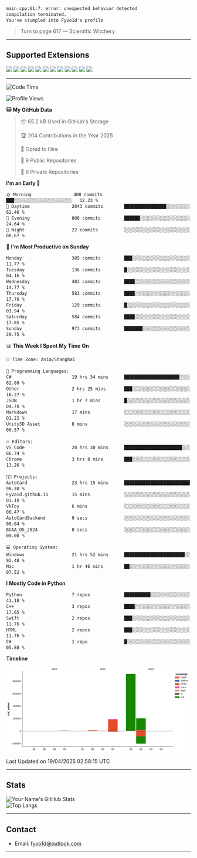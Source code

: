 ```
main.cpp:61:7: error: unexpected behavior detected
compilation terminated.
You've stumpled into Fyvo1d's profile
```

> Turn to page 617 — Scientific Witchery

---

## Supported Extensions

<p align="left">
  <img src="https://cdn.jsdelivr.net/gh/devicons/devicon/icons/cplusplus/cplusplus-original.svg" height="40" />
  <img src="https://cdn.jsdelivr.net/gh/devicons/devicon/icons/csharp/csharp-original.svg" height="40" />
  <img src="https://cdn.jsdelivr.net/gh/devicons/devicon/icons/python/python-original.svg" height="40" />
  <img src="https://cdn.jsdelivr.net/gh/devicons/devicon/icons/swift/swift-original.svg" height="40" />
  <img src="https://cdn.jsdelivr.net/gh/devicons/devicon/icons/git/git-original.svg" height="40" />
  <img src="https://cdn.jsdelivr.net/gh/devicons/devicon/icons/vscode/vscode-original.svg" height="40" />
  <img src="https://www.vulkan.org/user/themes/vulkan/images/logo/vulkan-logo.svg" height="40" />
  <img src="https://cdn.jsdelivr.net/gh/devicons/devicon/icons/opengl/opengl-original.svg" height="40" />
  <img src="https://cdn.jsdelivr.net/gh/devicons/devicon/icons/pytorch/pytorch-original.svg" height="40" />
  <img src="https://cdn.jsdelivr.net/gh/devicons/devicon/icons/unity/unity-original.svg" height="40" />
  <img src="https://cdn.jsdelivr.net/gh/devicons/devicon/icons/unrealengine/unrealengine-original.svg" height="40" />
  <img src="https://cdn.jsdelivr.net/gh/devicons/devicon/icons/cmake/cmake-original.svg" height="40" />
</p>


---

<!--START_SECTION:waka-->
![Code Time](http://img.shields.io/badge/Code%20Time-23%20hrs%2040%20mins-blue)

![Profile Views](http://img.shields.io/badge/Profile%20Views-83-blue)

**🐱 My GitHub Data** 

> 📦 65.2 kB Used in GitHub's Storage 
 > 
> 🏆 204 Contributions in the Year 2025
 > 
> 💼 Opted to Hire
 > 
> 📜 9 Public Repositories 
 > 
> 🔑 6 Private Repositories 
 > 
**I'm an Early 🐤** 

```text
🌞 Morning                400 commits         ███░░░░░░░░░░░░░░░░░░░░░░   12.23 % 
🌆 Daytime                2043 commits        ████████████████░░░░░░░░░   62.46 % 
🌃 Evening                806 commits         ██████░░░░░░░░░░░░░░░░░░░   24.64 % 
🌙 Night                  22 commits          ░░░░░░░░░░░░░░░░░░░░░░░░░   00.67 % 
```
📅 **I'm Most Productive on Sunday** 

```text
Monday                   385 commits         ███░░░░░░░░░░░░░░░░░░░░░░   11.77 % 
Tuesday                  136 commits         █░░░░░░░░░░░░░░░░░░░░░░░░   04.16 % 
Wednesday                483 commits         ████░░░░░░░░░░░░░░░░░░░░░   14.77 % 
Thursday                 581 commits         ████░░░░░░░░░░░░░░░░░░░░░   17.76 % 
Friday                   129 commits         █░░░░░░░░░░░░░░░░░░░░░░░░   03.94 % 
Saturday                 584 commits         ████░░░░░░░░░░░░░░░░░░░░░   17.85 % 
Sunday                   973 commits         ███████░░░░░░░░░░░░░░░░░░   29.75 % 
```


📊 **This Week I Spent My Time On** 

```text
🕑︎ Time Zone: Asia/Shanghai

💬 Programming Languages: 
C#                       19 hrs 34 mins      █████████████████████░░░░   82.80 % 
Other                    2 hrs 25 mins       ███░░░░░░░░░░░░░░░░░░░░░░   10.27 % 
JSON                     1 hr 7 mins         █░░░░░░░░░░░░░░░░░░░░░░░░   04.78 % 
Markdown                 17 mins             ░░░░░░░░░░░░░░░░░░░░░░░░░   01.22 % 
Unity3D Asset            8 mins              ░░░░░░░░░░░░░░░░░░░░░░░░░   00.57 % 

🔥 Editors: 
VS Code                  20 hrs 30 mins      ██████████████████████░░░   86.74 % 
Chrome                   3 hrs 8 mins        ███░░░░░░░░░░░░░░░░░░░░░░   13.26 % 

🐱‍💻 Projects: 
AutoCard                 23 hrs 15 mins      █████████████████████████   98.38 % 
FyVoid.github.io         15 mins             ░░░░░░░░░░░░░░░░░░░░░░░░░   01.10 % 
VkToy                    6 mins              ░░░░░░░░░░░░░░░░░░░░░░░░░   00.47 % 
AutoCardBackend          0 secs              ░░░░░░░░░░░░░░░░░░░░░░░░░   00.04 % 
BUAA_OS_2024             0 secs              ░░░░░░░░░░░░░░░░░░░░░░░░░   00.00 % 

💻 Operating System: 
Windows                  21 hrs 52 mins      ███████████████████████░░   92.48 % 
Mac                      1 hr 46 mins        ██░░░░░░░░░░░░░░░░░░░░░░░   07.52 % 
```

**I Mostly Code in Python** 

```text
Python                   7 repos             ██████████░░░░░░░░░░░░░░░   41.18 % 
C++                      3 repos             ████░░░░░░░░░░░░░░░░░░░░░   17.65 % 
Swift                    2 repos             ███░░░░░░░░░░░░░░░░░░░░░░   11.76 % 
HTML                     2 repos             ███░░░░░░░░░░░░░░░░░░░░░░   11.76 % 
C#                       1 repo              █░░░░░░░░░░░░░░░░░░░░░░░░   05.88 % 
```



**Timeline**

![Lines of Code chart](https://raw.githubusercontent.com/FyVoid/FyVoid/main/assets/bar_graph.png)


 Last Updated on 19/04/2025 02:58:15 UTC
<!--END_SECTION:waka-->

---

## Stats

![Your Name's GitHub Stats](https://github-readme-stats.vercel.app/api?username=fyvoid&show_icons=true&theme=tokyonight)  
![Top Langs](https://github-readme-stats.vercel.app/api/top-langs/?username=fyvoid&layout=compact&theme=tokyonight)

---

## Contact

- Email: [fyvo1d@outlook.com](fyvo1d@outlook.com)  

---
